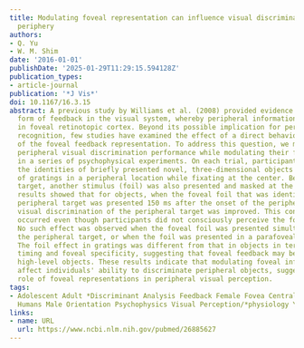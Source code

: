 ```yaml
---
title: Modulating foveal representation can influence visual discrimination in the
  periphery
authors:
- Q. Yu
- W. M. Shim
date: '2016-01-01'
publishDate: '2025-01-29T11:29:15.594128Z'
publication_types:
- article-journal
publication: '*J Vis*'
doi: 10.1167/16.3.15
abstract: A previous study by Williams et al. (2008) provided evidence for a novel
  form of feedback in the visual system, whereby peripheral information is contained
  in foveal retinotopic cortex. Beyond its possible implication for peripheral object
  recognition, few studies have examined the effect of a direct behavioral manipulation
  of the foveal feedback representation. To address this question, we measured participants'
  peripheral visual discrimination performance while modulating their foveal representation
  in a series of psychophysical experiments. On each trial, participants discriminated
  the identities of briefly presented novel, three-dimensional objects or the orientations
  of gratings in a peripheral location while fixating at the center. Besides the peripheral
  target, another stimulus (foil) was also presented and masked at the fovea. Our
  results showed that for objects, when the foveal foil that was identical to the
  peripheral target was presented 150 ms after the onset of the peripheral target,
  visual discrimination of the peripheral target was improved. This congruency effect
  occurred even though participants did not consciously perceive the foveal stimulus.
  No such effect was observed when the foveal foil was presented simultaneously with
  the peripheral target, or when the foil was presented in a parafoveal location.
  The foil effect in gratings was different from that in objects in terms of its effective
  timing and foveal specificity, suggesting that foveal feedback may be specific to
  high-level objects. These results indicate that modulating foveal information can
  affect individuals' ability to discriminate peripheral objects, suggesting a functional
  role of foveal representations in peripheral visual perception.
tags:
- Adolescent Adult *Discriminant Analysis Feedback Female Fovea Centralis/*physiology
  Humans Male Orientation Psychophysics Visual Perception/*physiology Young Adult
links:
- name: URL
  url: https://www.ncbi.nlm.nih.gov/pubmed/26885627
---
```

